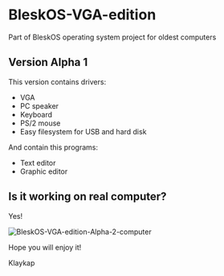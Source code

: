 # BleskOS-VGA-edition
Part of BleskOS operating system project for oldest computers

## Version Alpha 1
This version contains drivers:
* VGA
* PC speaker
* Keyboard
* PS/2 mouse
* Easy filesystem for USB and hard disk

And contain this programs:
* Text editor
* Graphic editor

## Is it working on real computer?
Yes!

![BleskOS-VGA-edition-Alpha-2-computer](https://user-images.githubusercontent.com/43180618/109994500-a9198180-7d0d-11eb-8c18-aaa13cec9a4a.jpg)


Hope you will enjoy it!

Klaykap
